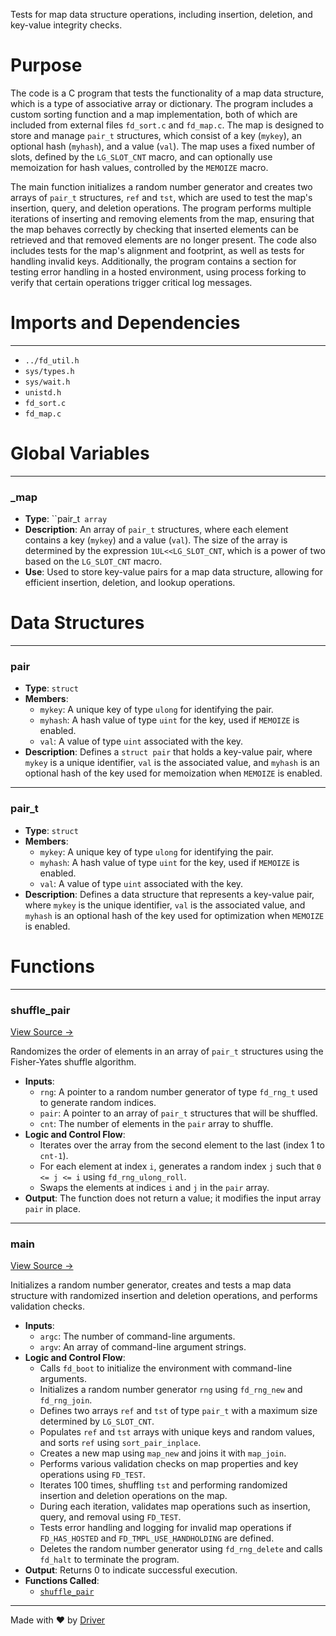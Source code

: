 <!--------------------------------------------------------------------------------->
<!-- IMPORTANT: This file is auto-generated by Driver (https://driver.ai). -------->
<!-- Manual edits may be overwritten on future commits. --------------------------->
<!--------------------------------------------------------------------------------->

Tests for map data structure operations, including insertion, deletion, and key-value integrity checks.

# Purpose
The code is a C program that tests the functionality of a map data structure, which is a type of associative array or dictionary. The program includes a custom sorting function and a map implementation, both of which are included from external files `fd_sort.c` and `fd_map.c`. The map is designed to store and manage `pair_t` structures, which consist of a key (`mykey`), an optional hash (`myhash`), and a value (`val`). The map uses a fixed number of slots, defined by the `LG_SLOT_CNT` macro, and can optionally use memoization for hash values, controlled by the `MEMOIZE` macro.

The main function initializes a random number generator and creates two arrays of `pair_t` structures, `ref` and `tst`, which are used to test the map's insertion, query, and deletion operations. The program performs multiple iterations of inserting and removing elements from the map, ensuring that the map behaves correctly by checking that inserted elements can be retrieved and that removed elements are no longer present. The code also includes tests for the map's alignment and footprint, as well as tests for handling invalid keys. Additionally, the program contains a section for testing error handling in a hosted environment, using process forking to verify that certain operations trigger critical log messages.
# Imports and Dependencies

---
- `../fd_util.h`
- `sys/types.h`
- `sys/wait.h`
- `unistd.h`
- `fd_sort.c`
- `fd_map.c`


# Global Variables

---
### \_map
- **Type**: ``pair_t` array`
- **Description**: An array of `pair_t` structures, where each element contains a key (`mykey`) and a value (`val`). The size of the array is determined by the expression `1UL<<LG_SLOT_CNT`, which is a power of two based on the `LG_SLOT_CNT` macro.
- **Use**: Used to store key-value pairs for a map data structure, allowing for efficient insertion, deletion, and lookup operations.


# Data Structures

---
### pair
- **Type**: ``struct``
- **Members**:
    - `mykey`: A unique key of type `ulong` for identifying the pair.
    - `myhash`: A hash value of type `uint` for the key, used if `MEMOIZE` is enabled.
    - `val`: A value of type `uint` associated with the key.
- **Description**: Defines a `struct pair` that holds a key-value pair, where `mykey` is a unique identifier, `val` is the associated value, and `myhash` is an optional hash of the key used for memoization when `MEMOIZE` is enabled.


---
### pair\_t
- **Type**: ``struct``
- **Members**:
    - `mykey`: A unique key of type `ulong` for identifying the pair.
    - `myhash`: A hash value of type `uint` for the key, used if `MEMOIZE` is enabled.
    - `val`: A value of type `uint` associated with the key.
- **Description**: Defines a data structure that represents a key-value pair, where `mykey` is the unique identifier, `val` is the associated value, and `myhash` is an optional hash of the key used for optimization when `MEMOIZE` is enabled.


# Functions

---
### shuffle\_pair<!-- {{#callable:shuffle_pair}} -->
[View Source →](<../../../../../src/util/tmpl/test_map.c#L38>)

Randomizes the order of elements in an array of `pair_t` structures using the Fisher-Yates shuffle algorithm.
- **Inputs**:
    - `rng`: A pointer to a random number generator of type `fd_rng_t` used to generate random indices.
    - `pair`: A pointer to an array of `pair_t` structures that will be shuffled.
    - `cnt`: The number of elements in the `pair` array to shuffle.
- **Logic and Control Flow**:
    - Iterates over the array from the second element to the last (index 1 to `cnt-1`).
    - For each element at index `i`, generates a random index `j` such that `0 <= j <= i` using `fd_rng_ulong_roll`.
    - Swaps the elements at indices `i` and `j` in the `pair` array.
- **Output**: The function does not return a value; it modifies the input array `pair` in place.


---
### main<!-- {{#callable:main}} -->
[View Source →](<../../../../../src/util/tmpl/test_map.c#L48>)

Initializes a random number generator, creates and tests a map data structure with randomized insertion and deletion operations, and performs validation checks.
- **Inputs**:
    - `argc`: The number of command-line arguments.
    - `argv`: An array of command-line argument strings.
- **Logic and Control Flow**:
    - Calls `fd_boot` to initialize the environment with command-line arguments.
    - Initializes a random number generator `rng` using `fd_rng_new` and `fd_rng_join`.
    - Defines two arrays `ref` and `tst` of type `pair_t` with a maximum size determined by `LG_SLOT_CNT`.
    - Populates `ref` and `tst` arrays with unique keys and random values, and sorts `ref` using `sort_pair_inplace`.
    - Creates a new map using `map_new` and joins it with `map_join`.
    - Performs various validation checks on map properties and key operations using `FD_TEST`.
    - Iterates 100 times, shuffling `tst` and performing randomized insertion and deletion operations on the map.
    - During each iteration, validates map operations such as insertion, query, and removal using `FD_TEST`.
    - Tests error handling and logging for invalid map operations if `FD_HAS_HOSTED` and `FD_TMPL_USE_HANDHOLDING` are defined.
    - Deletes the random number generator using `fd_rng_delete` and calls `fd_halt` to terminate the program.
- **Output**: Returns 0 to indicate successful execution.
- **Functions Called**:
    - [`shuffle_pair`](<#shuffle_pair>)



---
Made with ❤️ by [Driver](https://www.driver.ai/)
